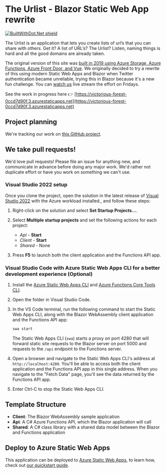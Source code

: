 # The Urlist - Blazor Static Web App rewrite

[![BuiltWithDot.Net shield](https://builtwithdot.net/project/391/the-urlist-blazor/badge)](https://builtwithdot.net/project/391/the-urlist-blazor)

The Urlist is an application that lets you create lists of url’s that you can share with others. Get it? A list of URL’s? The Urlist? Listen, naming things is hard and all the good domains are already taken.

The original version of this site was [built in 2019 using Azure Storage, Azure Functions, Azure Front Door, and Vue](https://dev.to/azure/the-urlist-an-application-study-in-serverless-and-azure-2jk1). We originally decided to try a rewrite of this using modern Static Web Apps and Blazor when Twitter authentication became unreliable, trying this in Blazor because it's a new fun challenge. You can [watch us](https://aka.ms/burke-learns-blazor) live stream the effort on Fridays.

See the work in progress here 👉 [https://victorious-forest-0ccd7d90f.3.azurestaticapps.net](https://victorious-forest-0ccd7d90f.3.azurestaticapps.net)

## Project planning

We're tracking our work on [this GitHub project](https://github.com/orgs/the-urlist/projects/2).

## We take pull requests!

We'd love pull requests! Please file an issue for anything new, and communicate in advance before doing any major work. We'd rather not duplicate effort or have you work on something we can't use.

### Visual Studio 2022 setup

Once you clone the project, open the solution in the latest release of [Visual Studio 2022](https://visualstudio.microsoft.com/vs/) with the Azure workload installed., and follow these steps:

1. Right-click on the solution and select **Set Startup Projects...**.

1. Select **Multiple startup projects** and set the following actions for each project:
    - *Api* - **Start**
    - *Client* - **Start**
    - *Shared* - None

1. Press **F5** to launch both the client application and the Functions API app.

### Visual Studio Code with Azure Static Web Apps CLI for a better development experience (Optional)

1. Install the [Azure Static Web Apps CLI](https://www.npmjs.com/package/@azure/static-web-apps-cli) and [Azure Functions Core Tools CLI](https://www.npmjs.com/package/azure-functions-core-tools).

1. Open the folder in Visual Studio Code.

1. In the VS Code terminal, run the following command to start the Static Web Apps CLI, along with the Blazor WebAssembly client application and the Functions API app:

    ```bash
    swa start
    ```

    The Static Web Apps CLI (`swa`) starts a proxy on port 4280 that will forward static site requests to the Blazor server on port 5000 and requests to the `/api` endpoint to the Functions server. 

1. Open a browser and navigate to the Static Web Apps CLI's address at `http://localhost:4280`. You'll be able to access both the client application and the Functions API app in this single address. When you navigate to the "Fetch Data" page, you'll see the data returned by the Functions API app.

1. Enter Ctrl-C to stop the Static Web Apps CLI.

## Template Structure

- **Client**: The Blazor WebAssembly sample application
- **Api**: A C# Azure Functions API, which the Blazor application will call
- **Shared**: A C# class library with a shared data model between the Blazor and Functions application

## Deploy to Azure Static Web Apps

This application can be deployed to [Azure Static Web Apps](https://docs.microsoft.com/azure/static-web-apps), to learn how, check out [our quickstart guide](https://aka.ms/blazor-swa/quickstart).
